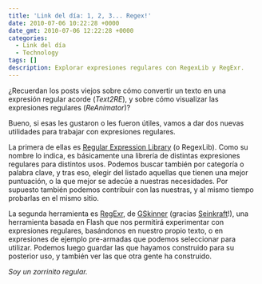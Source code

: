 ```yaml
---
title: 'Link del día: 1, 2, 3... Regex!'
date: 2010-07-06 10:22:28 +0000
date_gmt: 2010-07-06 12:22:28 +0000
categories:
  - Link del día
  - Technology
tags: []
description: Explorar expresiones regulares con RegexLib y RegExr.
---
```



 ¿Recuerdan los posts viejos sobre cómo convertir un texto en una expresión regular acorde (_Text2RE_), y sobre cómo visualizar las expresiones regulares (_ReAnimator_)?

Bueno, si esas les gustaron o les fueron útiles, vamos a dar dos nuevas utilidades para trabajar con expresiones regulares.

La primera de ellas es [Regular Expression Library](http://regexlib.com/) (o RegexLib). Como su nombre lo indica, es básicamente una librería de distintas expresiones regulares para distintos usos. Podemos buscar también por categoría o palabra clave, y tras eso, elegir del listado aquellas que tienen una mejor puntuación, o la que mejor se adecúe a nuestras necesidades. Por supuesto también podemos contribuir con las nuestras, y al mismo tiempo probarlas en el mismo sitio.

La segunda herramienta es [RegExr](http://gskinner.com/RegExr/), de [GSkinner](http://gskinner.com) (gracias [Seinkraft](http://www.seinkraft.info/)!), una herramienta basada en Flash que nos permitirá experimentar con expresiones regulares, basándonos en nuestro propio texto, o en expresiones de ejemplo pre-armadas que podemos seleccionar para utilizar. Podemos luego guardar las que hayamos construido para su posterior uso, y también ver las que otra gente ha construido.

_Soy un zorrinito regular._
